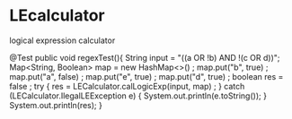 # LEcalculator
logical expression calculator

@Test
    public void regexTest(){
        String input = "((a OR !b) AND !(c OR d))";
        Map<String, Boolean> map = new HashMap<>() ;
        map.put("b", true) ;
        map.put("a", false) ;
        map.put("e", true) ;
        map.put("d", true) ;
        boolean res = false ;
        try {
            res = LECalculator.calLogicExp(input, map) ;
        } catch (LECalculator.IlegalLEException e) {
            System.out.println(e.toString());
        }
        System.out.println(res);
    }
